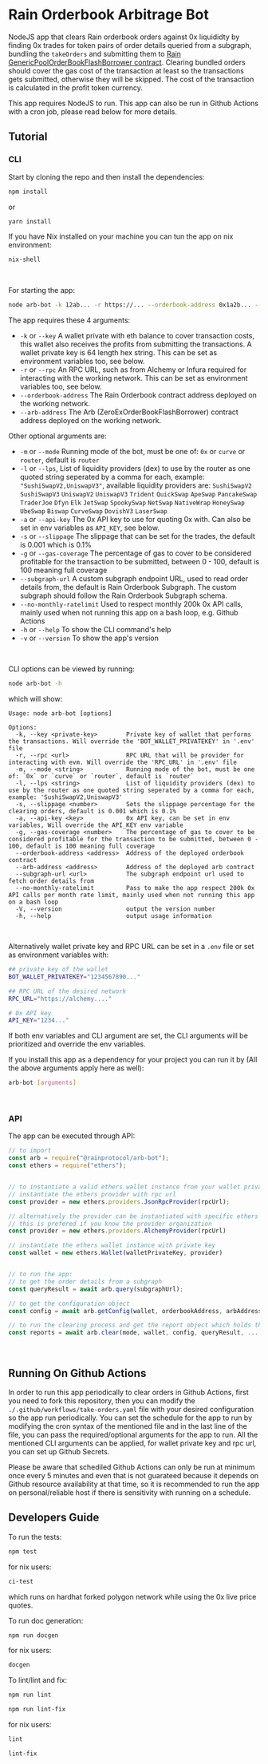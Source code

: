 # Rain Orderbook Arbitrage Bot
NodeJS app that clears Rain orderbook orders against 0x liquididty by finding 0x trades for token pairs of order details queried from a subgraph, bundling the `takeOrders` and submitting them to [Rain GenericPoolOrderBookFlashBorrower contract](https://github.com/rainprotocol/rain.orderbook.flashborrower.zeroex).
Clearing bundled orders should cover the gas cost of the transaction at least so the transactions gets submitted, otherwise they will be skipped.
The cost of the transaction is calculated in the profit token currency.

This app requires NodeJS to run.
This app can also be run in Github Actions with a cron job, please read below for more details.

## Tutorial
### CLI
Start by cloning the repo and then install the dependencies:
```bash
npm install
```
or
```bash
yarn install
```
If you have Nix installed on your machine you can tun the app on nix environment:
```bash
nix-shell
```
<br>

For starting the app:
```bash
node arb-bot -k 12ab... -r https://... --orderbook-address 0x1a2b... --arb-address 0xab12... [other optional arguments]
```
The app requires these 4 arguments:
- `-k` or `--key` A wallet private with eth balance to cover transaction costs, this wallet also receives the profits from submitting the transactions. A wallet private key is 64 length hex string. This can be set as environment variables too, see below.
- `-r` or `--rpc` An RPC URL, such as from Alchemy or Infura required for interacting with the working network. This can be set as environment variables too, see below.
- `--orderbook-address` The Rain Orderbook contract address deployed on the working network.
- `--arb-address` The Arb (ZeroExOrderBookFlashBorrower) contract address deployed on the working network.

Other optional arguments are:
- `-m` or `--mode` Running mode of the bot, must be one of: `0x` or `curve` or `router`, default is `router`
- `-l` or `--lps`, List of liquidity providers (dex) to use by the router as one quoted string seperated by a comma for each, example: `"SushiSwapV2,UniswapV3"`, available liquidity providers are: `SushiSwapV2` `SushiSwapV3` `UniswapV2` `UniswapV3` `Trident` `QuickSwap` `ApeSwap` `PancakeSwap` `TraderJoe` `Dfyn` `Elk` `JetSwap` `SpookySwap` `NetSwap` `NativeWrap` `HoneySwap` `UbeSwap` `Biswap` `CurveSwap` `DovishV3` `LaserSwap`
- `-a` or `--api-key` The 0x API key to use for quoting 0x with. Can also be set in env variables as `API_KEY`, see below.
- `-s` or `--slippage` The slippage that can be set for the trades, the default is 0.001 which is 0.1%
- `-g` or `--gas-coverage` The percentage of gas to cover to be considered profitable for the transaction to be submitted, between 0 - 100, default is 100 meaning full coverage
- `--subgraph-url` A custom subgraph endpoint URL, used to read order details from, the default is Rain Orderbook Subgraph. The custom subgraph should follow the Rain Orderbook Subgraph schema.
- `--no-monthly-ratelimit` Used to respect monthly 200k 0x API calls, mainly used when not running this app on a bash loop, e.g. Github Actions
- `-h` or `--help` To show the CLI command's help
- `-v` or `--version` To show the app's version
<br>

CLI options can be viewed by running:
```bash
node arb-bot -h
```
which will show:

    Usage: node arb-bot [options]

    Options:
      -k, --key <private-key>        Private key of wallet that performs the transactions. Will override the 'BOT_WALLET_PRIVATEKEY' in '.env' file
      -r, --rpc <url>                RPC URL that will be provider for interacting with evm. Will override the 'RPC_URL' in '.env' file
      -m, --mode <string>            Running mode of the bot, must be one of: `0x` or `curve` or `router`, default is `router`
      -l, --lps <string>             List of liquidity providers (dex) to use by the router as one quoted string seperated by a comma for each, example: 'SushiSwapV2,UniswapV3'
      -s, --slippage <number>        Sets the slippage percentage for the clearing orders, default is 0.001 which is 0.1%
      -a, --api-key <key>            0x API key, can be set in env variables, Will override the API_KEY env variable
      -g, --gas-coverage <number>    The percentage of gas to cover to be considered profitable for the transaction to be submitted, between 0 - 100, default is 100 meaning full coverage
      --orderbook-address <address>  Address of the deployed orderbook contract
      --arb-address <address>        Address of the deployed arb contract
      --subgraph-url <url>           The subgraph endpoint url used to fetch order details from
      --no-monthly-ratelimit         Pass to make the app respect 200k 0x API calls per month rate limit, mainly used when not running this app on a bash loop
      -V, --version                  output the version number
      -h, --help                     output usage information
<br>

Alternatively wallet private key and RPC URL can be set in a `.env` file or set as environment variables with:
```bash
## private key of the wallet
BOT_WALLET_PRIVATEKEY="1234567890..."

## RPC URL of the desired network
RPC_URL="https://alchemy...."

# 0x API key
API_KEY="1234..."
```
If both env variables and CLI argument are set, the CLI arguments will be prioritized and override the env variables.

If you install this app as a dependency for your project you can run it by (All the above arguments apply here as well):
```bash
arb-bot [arguments]
```
<br>

### API
The app can be executed through API:
```javascript
// to import
const arb = require("@rainprotocol/arb-bot");
const ethers = require("ethers");


// to instantiate a valid ethers wallet instance from your wallet private key and rpc url:
// instantiate the ethers provider with rpc url
const provider = new ethers.providers.JsonRpcProvider(rpcUrl);

// alternatively the provider can be instantiated with specific ethers API for rpc providers such as Alchemy
// this is prefered if you know the provider organization
const provider = new ethers.providers.AlchemyProvider(rpcUrl)

// instantiate the ethers wallet instance with private key
const wallet = new ethers.Wallet(walletPrivateKey, provider)


// to run the app:
// to get the order details from a subgraph
const queryResult = await arb.query(subgraphUrl);

// to get the configuration object
const config = await arb.getConfig(wallet, orderbookAddress, arbAddress, ...[zeroExApiKey, liquidityProviders]);

// to run the clearing process and get the report object which holds the report of cleared orders
const reports = await arb.clear(mode, wallet, config, queryResult, ...[slippage, gasCoveragePercenatge, prioritization])
```
<br>

## Running On Github Actions
In order to run this app periodically to clear orders in Github Actions, first you need to fork this repository, then you can modify the `./.github/workflows/take-orders.yaml` file with your desired configuration so the app run periodically. You can set the schedule for the app to run by modifying the cron syntax of the mentioned file and in the last line of the file, you can pass the required/optional arguments for the app to run. All the mentioned CLI arguments can be applied, for wallet private key and rpc url, you can set up Github Secrets.

Please be aware that schediled Github Actions can only be run at minimum once every 5 minutes and even that is not guarateed because it depends on Github resource availability at that time, so it is recommended to run the app on personal/reliable host if there is sensitivity with running on a schedule.

## Developers Guide
To run the tests:
```bash
npm test
```
for nix users:
```bash
ci-test
```
which runs on hardhat forked polygon network while using the 0x live price quotes.

To run doc generation:
```bash
npm run docgen
```
for nix users:
```bash
docgen
```

To lint/lint and fix:
```bash
npm run lint
```
```bash
npm run lint-fix
```
for nix users:
```bash
lint
```
```bash
lint-fix
```